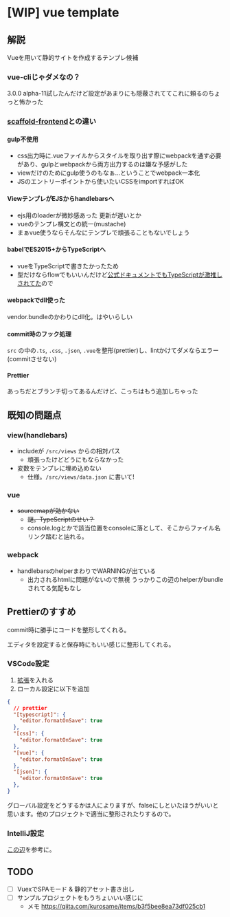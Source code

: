 # [WIP] vue template

## 解説

Vueを用いて静的サイトを作成するテンプレ候補

### vue-cliじゃダメなの？

3.0.0 alpha-11試したんだけど設定があまりにも隠蔽されててこれに頼るのちょっと怖かった

### [scaffold-frontend](https://github.com/framelunch/scaffold-frontend)との違い

#### gulp不使用

* css出力時に.vueファイルからスタイルを取り出す際にwebpackを通す必要があり、gulpとwebpackから両方出力するのは嫌な予感がした
* viewだけのためにgulp使うのもなぁ…ということでwebpack一本化
* JSのエントリーポイントから使いたいCSSをimportすればOK

#### ViewテンプレがEJSからhandlebarsへ

* ejs用のloaderが微妙感あった 更新が遅いとか
* vueのテンプレ構文との統一(mustache)
* まぁvue使うならそんなにテンプレで頑張ることもないでしょう

#### babelでES2015+からTypeScriptへ

* vueをTypeScriptで書きたかったため
* 型だけならflowでもいいんだけど[公式ドキュメントでもTypeScriptが激推しされてた](https://jp.vuejs.org/v2/guide/typescript.html)ので

#### webpackでdll使った

vendor.bundleのかわりにdll化。はやいらしい

#### commit時のフック処理

`src` の中の`.ts`, `.css`, `.json`, `.vue`を整形(prettier)し、lintかけてダメならエラー(commitさせない)

#### Prettier

あっちだとブランチ切ってあるんだけど、こっちはもう追加しちゃった

## 既知の問題点

### view(handlebars)

* includeが `/src/views` からの相対パス
    * 頑張ったけどどうにもならなかった
* 変数をテンプレに埋め込めない
    * 仕様。`/src/views/data.json` に書いて!

### vue

* ~~sourcemapが効かない~~
    * ~~謎。TypeScriptのせい？~~
    * console.logとかで該当位置をconsoleに落として、そこからファイル名リンク踏むと辿れる。

### webpack

* handlebarsのhelperまわりでWARNINGが出ている
    * 出力されるhtmlに問題がないので無視 うっかりこの辺のhelperがbundleされてる気配もなし

## Prettierのすすめ

commit時に勝手にコードを整形してくれる。

エディタを設定すると保存時にもいい感じに整形してくれる。

### VSCode設定

1. [拡張](https://marketplace.visualstudio.com/items?itemName=esbenp.prettier-vscode)を入れる
1. ローカル設定に以下を追加

```json
{
  // prettier
  "[typescript]": {
    "editor.formatOnSave": true
  },
  "[css]": {
    "editor.formatOnSave": true
  },
  "[vue]": {
    "editor.formatOnSave": true
  },
  "[json]": {
    "editor.formatOnSave": true
  },
}
```

グローバル設定をどうするかは人によりますが、falseにしといたほうがいいと思います。他のプロジェクトで適当に整形されたりするので。

### IntelliJ設定

[この辺](https://qiita.com/kouchi67/items/6d3b5cf66f57c4ff6600)を参考に。


## TODO

- [ ] VuexでSPAモード & 静的アセット書き出し
- [ ] サンプルプロジェクトをもうちょいいい感じに
    - メモ https://qiita.com/kurosame/items/b3f5bee8ea73df025cb1
